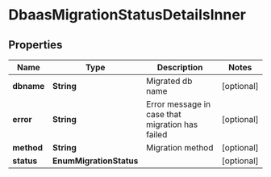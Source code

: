 

# DbaasMigrationStatusDetailsInner


## Properties

| Name | Type | Description | Notes |
|------------ | ------------- | ------------- | -------------|
|**dbname** | **String** | Migrated db name |  [optional] |
|**error** | **String** | Error message in case that migration has failed |  [optional] |
|**method** | **String** | Migration method |  [optional] |
|**status** | **EnumMigrationStatus** |  |  [optional] |



